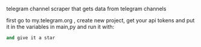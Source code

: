 telegram channel scraper that gets data from telegram channels

first go to my.telegram.org , create new project, get your api tokens and put it in the variables in main,py 
and run it with:
```python main.py'''
and give it a star
